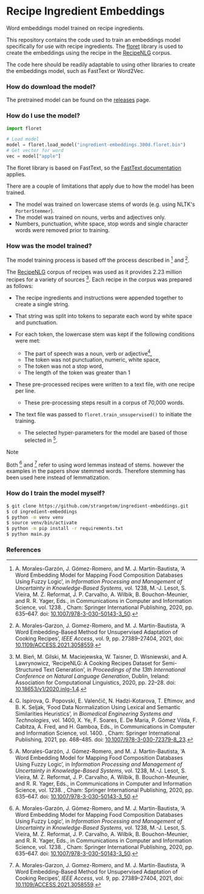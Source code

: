 # Recipe Ingredient Embeddings

Word embeddings model trained on recipe ingredients.

This repository contains the code used to train an embeddings model specifically for use with recipe ingredients. The [floret](https://github.com/explosion/floret) library is used to create the embeddings using the recipe in the [RecipeNLG](https://www.kaggle.com/datasets/saldenisov/recipenlg/data) corpus.

The code here should be readily adaptable to using other libraries to create the embeddings model, such as FastText or Word2Vec.

### How do download the model?

The pretrained model can be found on the [releases](https://github.com/strangetom/ingredient-embeddings/releases) page.

### How do I use the model?

```python
import floret

# Load model
model = floret.load_model("ingredient-embeddings.300d.floret.bin")
# Get vector for word
vec = model["apple"]
```

The floret library is based on FastText, so the [FastText documentation](https://fasttext.cc/) applies.

There are a couple of limitations that apply due to how the model has been trained.

* The model was trained on lowercase stems of words (e.g. using NLTK's `PorterStemmer`).
* The model was trained on nouns, verbs and adjectives only.
* Numbers, punctuation, white space, stop words and single character words were removed prior to training.

### How was the model trained?

The model training process is based off the process described in [^1] and [^2].

The [RecipeNLG](https://www.kaggle.com/datasets/saldenisov/recipenlg/data) corpus of recipes was used as it provides 2.23 million recipes for a variety of sources [^3]. Each recipe in the corpus was prepared as follows:

* The recipe ingredients and instructions were appended together to create a single string.
* That string was split into tokens to separate each word by white space and punctuation.
* For each token, the lowercase stem was kept if the following conditions were met:
  * The part of speech was a noun, verb or adjective[^4],
  * The token was not punctuation, numeric, white space,
  * The token was not a stop word,
  * The length of the token was greater than 1
* These pre-processed recipes were written to a text file, with one recipe per line.
  * These pre-processing steps result in a corpus of 70,000 words.

* The text file was passed to `floret.train_unsupervised()` to initiate the training.
  * The selected hyper-parameters for the model are based of those selected in [^1].


> [!NOTE]
>
> Both [^1] and [^2] refer to using word lemmas instead of stems. however the examples in the papers show stemmed words. Therefore stemming has been used here instead of lemmatization.

### How do I train the model myself?

```bash
$ git clone https://github.com/strangetom/ingredient-embeddings.git
$ cd ingredient-embeddings
$ python -m venv venv
$ source venv/bin/activate
$ python -m pip install -r requirements.txt
$ python main.py
```

### References

[^1]: A. Morales-Garzón, J. Gómez-Romero, and M. J. Martin-Bautista, ‘A Word Embedding Model for Mapping Food Composition Databases Using Fuzzy Logic’, in *Information Processing and Management of Uncertainty in Knowledge-Based Systems*, vol. 1238, M.-J. Lesot, S. Vieira, M. Z. Reformat, J. P. Carvalho, A. Wilbik, B. Bouchon-Meunier, and R. R. Yager, Eds., in Communications in Computer and Information Science, vol. 1238. , Cham: Springer International Publishing, 2020, pp. 635–647. doi: [10.1007/978-3-030-50143-3_50](https://doi.org/10.1007/978-3-030-50143-3_50).

[^2]: A. Morales-Garzon, J. Gomez-Romero, and M. J. Martin-Bautista, ‘A Word Embedding-Based Method for Unsupervised Adaptation of Cooking Recipes’, *IEEE Access*, vol. 9, pp. 27389–27404, 2021, doi: [10.1109/ACCESS.2021.3058559](https://doi.org/10.1109/ACCESS.2021.3058559).

[^3]: M. Bień, M. Gilski, M. Maciejewska, W. Taisner, D. Wisniewski, and A. Lawrynowicz, ‘RecipeNLG: A Cooking Recipes Dataset for Semi-Structured Text Generation’, in *Proceedings of the 13th International Conference on Natural Language Generation*, Dublin, Ireland: Association for Computational Linguistics, 2020, pp. 22–28. doi: [10.18653/v1/2020.inlg-1.4](https://doi.org/10.18653/v1/2020.inlg-1.4).

[^4]: G. Ispirova, G. Popovski, E. Valenčič, N. Hadzi-Kotarova, T. Eftimov, and B. K. Seljak, ‘Food Data Normalization Using Lexical and Semantic Similarities Heuristics’, in *Biomedical Engineering Systems and Technologies*, vol. 1400, X. Ye, F. Soares, E. De Maria, P. Gómez Vilda, F. Cabitza, A. Fred, and H. Gamboa, Eds., in Communications in Computer and Information Science, vol. 1400. , Cham: Springer International Publishing, 2021, pp. 468–485. doi: [10.1007/978-3-030-72379-8_23](https://doi.org/10.1007/978-3-030-72379-8_23).
